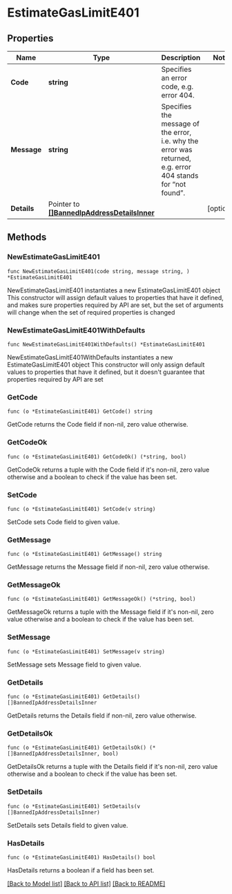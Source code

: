 # EstimateGasLimitE401

## Properties

Name | Type | Description | Notes
------------ | ------------- | ------------- | -------------
**Code** | **string** | Specifies an error code, e.g. error 404. | 
**Message** | **string** | Specifies the message of the error, i.e. why the error was returned, e.g. error 404 stands for “not found”. | 
**Details** | Pointer to [**[]BannedIpAddressDetailsInner**](BannedIpAddressDetailsInner.md) |  | [optional] 

## Methods

### NewEstimateGasLimitE401

`func NewEstimateGasLimitE401(code string, message string, ) *EstimateGasLimitE401`

NewEstimateGasLimitE401 instantiates a new EstimateGasLimitE401 object
This constructor will assign default values to properties that have it defined,
and makes sure properties required by API are set, but the set of arguments
will change when the set of required properties is changed

### NewEstimateGasLimitE401WithDefaults

`func NewEstimateGasLimitE401WithDefaults() *EstimateGasLimitE401`

NewEstimateGasLimitE401WithDefaults instantiates a new EstimateGasLimitE401 object
This constructor will only assign default values to properties that have it defined,
but it doesn't guarantee that properties required by API are set

### GetCode

`func (o *EstimateGasLimitE401) GetCode() string`

GetCode returns the Code field if non-nil, zero value otherwise.

### GetCodeOk

`func (o *EstimateGasLimitE401) GetCodeOk() (*string, bool)`

GetCodeOk returns a tuple with the Code field if it's non-nil, zero value otherwise
and a boolean to check if the value has been set.

### SetCode

`func (o *EstimateGasLimitE401) SetCode(v string)`

SetCode sets Code field to given value.


### GetMessage

`func (o *EstimateGasLimitE401) GetMessage() string`

GetMessage returns the Message field if non-nil, zero value otherwise.

### GetMessageOk

`func (o *EstimateGasLimitE401) GetMessageOk() (*string, bool)`

GetMessageOk returns a tuple with the Message field if it's non-nil, zero value otherwise
and a boolean to check if the value has been set.

### SetMessage

`func (o *EstimateGasLimitE401) SetMessage(v string)`

SetMessage sets Message field to given value.


### GetDetails

`func (o *EstimateGasLimitE401) GetDetails() []BannedIpAddressDetailsInner`

GetDetails returns the Details field if non-nil, zero value otherwise.

### GetDetailsOk

`func (o *EstimateGasLimitE401) GetDetailsOk() (*[]BannedIpAddressDetailsInner, bool)`

GetDetailsOk returns a tuple with the Details field if it's non-nil, zero value otherwise
and a boolean to check if the value has been set.

### SetDetails

`func (o *EstimateGasLimitE401) SetDetails(v []BannedIpAddressDetailsInner)`

SetDetails sets Details field to given value.

### HasDetails

`func (o *EstimateGasLimitE401) HasDetails() bool`

HasDetails returns a boolean if a field has been set.


[[Back to Model list]](../README.md#documentation-for-models) [[Back to API list]](../README.md#documentation-for-api-endpoints) [[Back to README]](../README.md)


